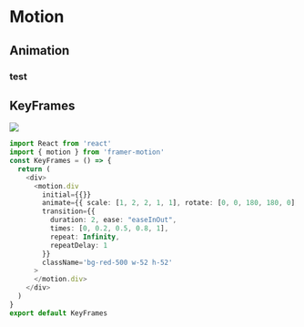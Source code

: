 

# Motion

## Animation
### test




## KeyFrames

![](https://obs-pic-1309372570.cos.ap-chongqing.myqcloud.com/keyframes.gif)

```ts
import React from 'react'
import { motion } from 'framer-motion'
const KeyFrames = () => {
  return (
    <div>
      <motion.div
        initial={{}}
        animate={{ scale: [1, 2, 2, 1, 1], rotate: [0, 0, 180, 180, 0], borderRadius: ["0%", "0%", "50%", "50%", "0%"] }}
        transition={{
          duration: 2, ease: "easeInOut",
          times: [0, 0.2, 0.5, 0.8, 1],
          repeat: Infinity,
          repeatDelay: 1
        }}
        className='bg-red-500 w-52 h-52'
      >
      </motion.div>
    </div>
  )
}
export default KeyFrames
```



